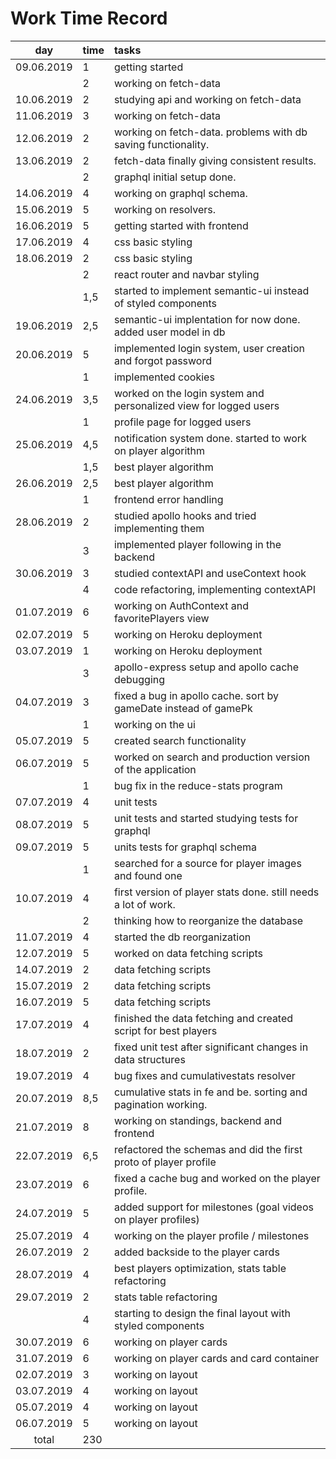 # Work Time Record

|    day     | time | tasks                                                             |
| :--------: | :--- | :---------------------------------------------------------------- |
| 09.06.2019 | 1    | getting started                                                   |
|            | 2    | working on fetch-data                                             |
| 10.06.2019 | 2    | studying api and working on fetch-data                            |
| 11.06.2019 | 3    | working on fetch-data                                             |
| 12.06.2019 | 2    | working on fetch-data. problems with db saving functionality.     |
| 13.06.2019 | 2    | fetch-data finally giving consistent results.                     |
|            | 2    | graphql initial setup done.                                       |
| 14.06.2019 | 4    | working on graphql schema.                                        |
| 15.06.2019 | 5    | working on resolvers.                                             |
| 16.06.2019 | 5    | getting started with frontend                                     |
| 17.06.2019 | 4    | css basic styling                                                 |
| 18.06.2019 | 2    | css basic styling                                                 |
|            | 2    | react router and navbar styling                                   |
|            | 1,5  | started to implement semantic-ui instead of styled components     |
| 19.06.2019 | 2,5  | semantic-ui implentation for now done. added user model in db     |
| 20.06.2019 | 5    | implemented login system, user creation and forgot password       |
|            | 1    | implemented cookies                                               |
| 24.06.2019 | 3,5  | worked on the login system and personalized view for logged users |
|            | 1    | profile page for logged users                                     |
| 25.06.2019 | 4,5  | notification system done. started to work on player algorithm     |
|            | 1,5  | best player algorithm                                             |
| 26.06.2019 | 2,5  | best player algorithm                                             |
|            | 1    | frontend error handling                                           |
| 28.06.2019 | 2    | studied apollo hooks and tried implementing them                  |
|            | 3    | implemented player following in the backend                       |
| 30.06.2019 | 3    | studied contextAPI and useContext hook                            |
|            | 4    | code refactoring, implementing contextAPI                         |
| 01.07.2019 | 6    | working on AuthContext and favoritePlayers view                   |
| 02.07.2019 | 5    | working on Heroku deployment                                      |
| 03.07.2019 | 1    | working on Heroku deployment                                      |
|            | 3    | apollo-express setup and apollo cache debugging                   |
| 04.07.2019 | 3    | fixed a bug in apollo cache. sort by gameDate instead of gamePk   |
|            | 1    | working on the ui                                                 |
| 05.07.2019 | 5    | created search functionality                                      |
| 06.07.2019 | 5    | worked on search and production version of the application        |
|            | 1    | bug fix in the reduce-stats program                               |
| 07.07.2019 | 4    | unit tests                                                        |
| 08.07.2019 | 5    | unit tests and started studying tests for graphql                 |
| 09.07.2019 | 5    | units tests for graphql schema                                    |
|            | 1    | searched for a source for player images and found one             |
| 10.07.2019 | 4    | first version of player stats done. still needs a lot of work.    |
|            | 2    | thinking how to reorganize the database                           |
| 11.07.2019 | 4    | started the db reorganization                                     |
| 12.07.2019 | 5    | worked on data fetching scripts                                   |
| 14.07.2019 | 2    | data fetching scripts                                             |
| 15.07.2019 | 2    | data fetching scripts                                             |
| 16.07.2019 | 5    | data fetching scripts                                             |
| 17.07.2019 | 4    | finished the data fetching and created script for best players    |
| 18.07.2019 | 2    | fixed unit test after significant changes in data structures      |
| 19.07.2019 | 4    | bug fixes and cumulativestats resolver                            |
| 20.07.2019 | 8,5  | cumulative stats in fe and be. sorting and pagination working.    |
| 21.07.2019 | 8    | working on standings, backend and frontend                        |
| 22.07.2019 | 6,5  | refactored the schemas and did the first proto of player profile  |
| 23.07.2019 | 6    | fixed a cache bug and worked on the player profile.               |
| 24.07.2019 | 5    | added support for milestones (goal videos on player profiles)     |
| 25.07.2019 | 4    | working on the player profile / milestones                        |
| 26.07.2019 | 2    | added backside to the player cards                                |
| 28.07.2019 | 4    | best players optimization, stats table refactoring                |
| 29.07.2019 | 2    | stats table refactoring                                           |
|            | 4    | starting to design the final layout with styled components        |
| 30.07.2019 | 6    | working on player cards                                           |
| 31.07.2019 | 6    | working on player cards and card container                        |
| 02.07.2019 | 3    | working on layout                                                 |
| 03.07.2019 | 4    | working on layout                                                 |
| 05.07.2019 | 4    | working on layout                                                 |
| 06.07.2019 | 5    | working on layout                                                 |
|   total    | 230  |                                                                   |
